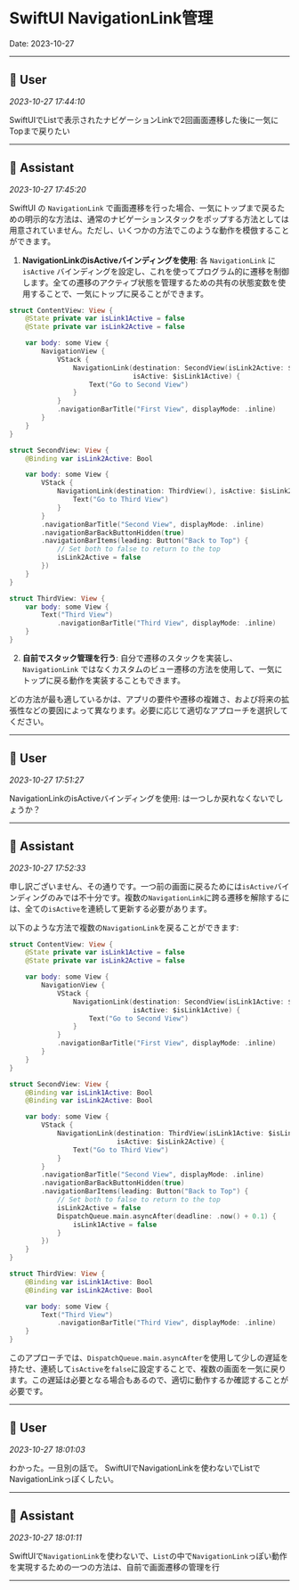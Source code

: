 # SwiftUI NavigationLink管理

Date: 2023-10-27

---

## 👤 User
*2023-10-27 17:44:10*

SwiftUIでListで表示されたナビゲーションLinkで2回画面遷移した後に一気にTopまで戻りたい

---

## 🤖 Assistant
*2023-10-27 17:45:20*

SwiftUI の `NavigationLink` で画面遷移を行った場合、一気にトップまで戻るための明示的な方法は、通常のナビゲーションスタックをポップする方法としては用意されていません。ただし、いくつかの方法でこのような動作を模倣することができます。

1. **NavigationLinkのisActiveバインディングを使用**:
   各 `NavigationLink` に `isActive` バインディングを設定し、これを使ってプログラム的に遷移を制御します。全ての遷移のアクティブ状態を管理するための共有の状態変数を使用することで、一気にトップに戻ることができます。

```swift
struct ContentView: View {
    @State private var isLink1Active = false
    @State private var isLink2Active = false

    var body: some View {
        NavigationView {
            VStack {
                NavigationLink(destination: SecondView(isLink2Active: $isLink2Active),
                               isActive: $isLink1Active) {
                    Text("Go to Second View")
                }
            }
            .navigationBarTitle("First View", displayMode: .inline)
        }
    }
}

struct SecondView: View {
    @Binding var isLink2Active: Bool

    var body: some View {
        VStack {
            NavigationLink(destination: ThirdView(), isActive: $isLink2Active) {
                Text("Go to Third View")
            }
        }
        .navigationBarTitle("Second View", displayMode: .inline)
        .navigationBarBackButtonHidden(true)
        .navigationBarItems(leading: Button("Back to Top") {
            // Set both to false to return to the top
            isLink2Active = false
        })
    }
}

struct ThirdView: View {
    var body: some View {
        Text("Third View")
            .navigationBarTitle("Third View", displayMode: .inline)
    }
}
```

2. **自前でスタック管理を行う**: 
    自分で遷移のスタックを実装し、`NavigationLink` ではなくカスタムのビュー遷移の方法を使用して、一気にトップに戻る動作を実装することもできます。

どの方法が最も適しているかは、アプリの要件や遷移の複雑さ、および将来の拡張性などの要因によって異なります。必要に応じて適切なアプローチを選択してください。

---

## 👤 User
*2023-10-27 17:51:27*

NavigationLinkのisActiveバインディングを使用: は一つしか戻れなくないでしょうか？

---

## 🤖 Assistant
*2023-10-27 17:52:33*

申し訳ございません、その通りです。一つ前の画面に戻るためには`isActive`バインディングのみでは不十分です。複数の`NavigationLink`に跨る遷移を解除するには、全ての`isActive`を連続して更新する必要があります。

以下のような方法で複数の`NavigationLink`を戻ることができます:

```swift
struct ContentView: View {
    @State private var isLink1Active = false
    @State private var isLink2Active = false

    var body: some View {
        NavigationView {
            VStack {
                NavigationLink(destination: SecondView(isLink1Active: $isLink1Active, isLink2Active: $isLink2Active),
                               isActive: $isLink1Active) {
                    Text("Go to Second View")
                }
            }
            .navigationBarTitle("First View", displayMode: .inline)
        }
    }
}

struct SecondView: View {
    @Binding var isLink1Active: Bool
    @Binding var isLink2Active: Bool

    var body: some View {
        VStack {
            NavigationLink(destination: ThirdView(isLink1Active: $isLink1Active, isLink2Active: $isLink2Active),
                           isActive: $isLink2Active) {
                Text("Go to Third View")
            }
        }
        .navigationBarTitle("Second View", displayMode: .inline)
        .navigationBarBackButtonHidden(true)
        .navigationBarItems(leading: Button("Back to Top") {
            // Set both to false to return to the top
            isLink2Active = false
            DispatchQueue.main.asyncAfter(deadline: .now() + 0.1) {
                isLink1Active = false
            }
        })
    }
}

struct ThirdView: View {
    @Binding var isLink1Active: Bool
    @Binding var isLink2Active: Bool

    var body: some View {
        Text("Third View")
            .navigationBarTitle("Third View", displayMode: .inline)
    }
}
```

このアプローチでは、`DispatchQueue.main.asyncAfter`を使用して少しの遅延を持たせ、連続して`isActive`を`false`に設定することで、複数の画面を一気に戻ります。この遅延は必要となる場合もあるので、適切に動作するか確認することが必要です。

---

## 👤 User
*2023-10-27 18:01:03*

わかった。一旦別の話で。
SwiftUIでNavigationLinkを使わないでListでNavigationLinkっぽくしたい。

---

## 🤖 Assistant
*2023-10-27 18:01:11*

SwiftUIで`NavigationLink`を使わないで、`List`の中で`NavigationLink`っぽい動作を実現するための一つの方法は、自前で画面遷移の管理を行

---
